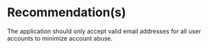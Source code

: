 # Recommendation(s)

The application should only accept valid email addresses for all user accounts to minimize account abuse.
